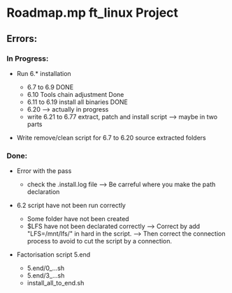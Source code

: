 # Roadmap.mp ft_linux Project

## Errors:

### In Progress:

* Run 6.* installation
	* 6.7 to 6.9 DONE
	* 6.10 Tools chain adjustment Done
	* 6.11 to 6.19 install all binaries DONE
	* 6.20 --> actually in progress
	* write 6.21 to 6.77 extract, patch and install script
		--> maybe in two parts

* Write remove/clean script for 6.7 to 6.20 source extracted folders

### Done:
* Error with the pass
	* check the .install.log file
	--> Be carreful where you make the path declaration

* 6.2 script have not been run correctly
	- Some folder have not been created
	- $LFS have not been declarated correctly
	--> Correct by add "LFS=/mnt/lfs/" in hard in the script.
	--> Then correct the connection process to avoid to cut the script by a connection.

* Factorisation script 5.end
	* 5.end/0_...sh
	* 5.end/3_...sh
	* install_all_to_end.sh
